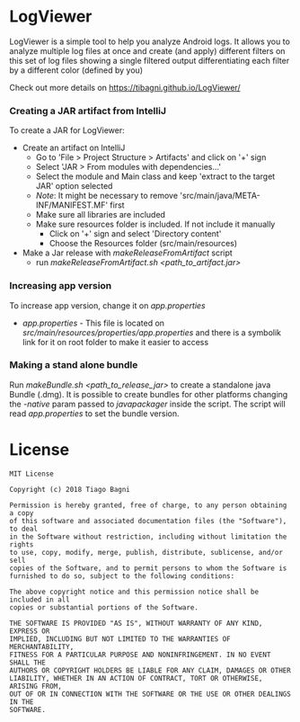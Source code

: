# LogViewer
LogViewer is a simple tool to help you analyze Android logs.
It allows you to analyze multiple log files at once and create (and apply) different filters on this set of log files showing a single filtered output differentiating each filter by a different color (defined by you)

Check out more details on https://tibagni.github.io/LogViewer/

### Creating a JAR artifact from IntelliJ
To create a JAR for LogViewer:
- Create an artifact on IntelliJ
  - Go to 'File > Project Structure > Artifacts' and click on '+' sign
  - Select 'JAR > From modules with dependencies...'
  - Select the module and Main class and keep 'extract to the target JAR' option selected
  - *Note*: It might be necessary to remove 'src/main/java/META-INF/MANIFEST.MF' first
  - Make sure all libraries are included
  - Make sure resources folder is included. If not include it manually
    - Click on '+' sign and select 'Directory content'
    -  Choose the Resources folder (src/main/resources)
- Make a Jar release with _makeReleaseFromArtifact_ script
  - run _makeReleaseFromArtifact.sh <path_to_artifact.jar>_

### Increasing app version
To increase app version, change it on _app.properties_
* _app.properties_ - This file is located on _src/main/resources/properties/app.properties_ and there is a symbolik link for it on root folder to make it easier to access

### Making a stand alone bundle
Run _makeBundle.sh <path_to_release_jar>_ to create a standalone java Bundle (.dmg). It is possible to create bundles for other platforms changing the _-native_ param passed to _javapackager_ inside the script. The script will read _app.properties_ to set the bundle version.

# License
```
MIT License

Copyright (c) 2018 Tiago Bagni

Permission is hereby granted, free of charge, to any person obtaining a copy
of this software and associated documentation files (the "Software"), to deal
in the Software without restriction, including without limitation the rights
to use, copy, modify, merge, publish, distribute, sublicense, and/or sell
copies of the Software, and to permit persons to whom the Software is
furnished to do so, subject to the following conditions:

The above copyright notice and this permission notice shall be included in all
copies or substantial portions of the Software.

THE SOFTWARE IS PROVIDED "AS IS", WITHOUT WARRANTY OF ANY KIND, EXPRESS OR
IMPLIED, INCLUDING BUT NOT LIMITED TO THE WARRANTIES OF MERCHANTABILITY,
FITNESS FOR A PARTICULAR PURPOSE AND NONINFRINGEMENT. IN NO EVENT SHALL THE
AUTHORS OR COPYRIGHT HOLDERS BE LIABLE FOR ANY CLAIM, DAMAGES OR OTHER
LIABILITY, WHETHER IN AN ACTION OF CONTRACT, TORT OR OTHERWISE, ARISING FROM,
OUT OF OR IN CONNECTION WITH THE SOFTWARE OR THE USE OR OTHER DEALINGS IN THE
SOFTWARE.
```
